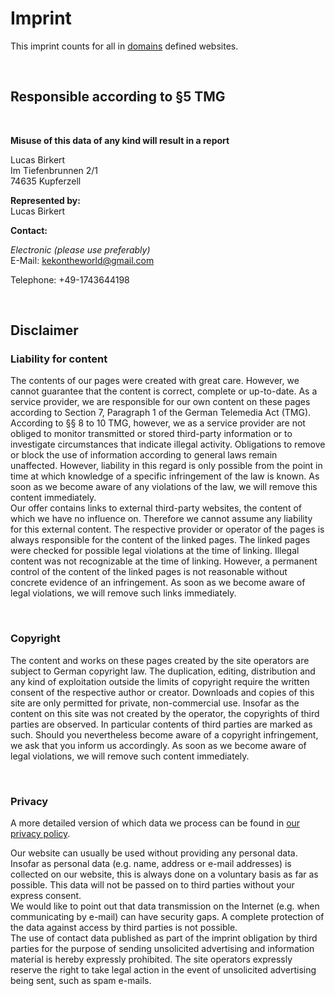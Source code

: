 # Imprint
This imprint counts for all in <a href="domains">domains</a> defined websites.

<br>

## **Responsible according to §5 TMG**

<br>

**Misuse of this data of any kind will result in a report**<br>

Lucas Birkert<br>
Im Tiefenbrunnen 2/1<br>
74635 Kupferzell<br>

**Represented by:**<br>
Lucas Birkert<br>

**Contact:**

*Electronic (please use preferably)*<br>
E-Mail: <a href='mailto:kekontheworld@gmail.com'>kekontheworld@gmail.com</a>

Telephone: +49-1743644198

<br>

## **Disclaimer**

### Liability for content
The contents of our pages were created with great care. However, we cannot guarantee that the content is correct, complete or up-to-date. As a service provider, we are responsible for our own content on these pages according to Section 7, Paragraph 1 of the German Telemedia Act (TMG). According to §§ 8 to 10 TMG, however, we as a service provider are not obliged to monitor transmitted or stored third-party information or to investigate circumstances that indicate illegal activity. Obligations to remove or block the use of information according to general laws remain unaffected. However, liability in this regard is only possible from the point in time at which knowledge of a specific infringement of the law is known. As soon as we become aware of any violations of the law, we will remove this content immediately.
<br>
Our offer contains links to external third-party websites, the content of which we have no influence on. Therefore we cannot assume any liability for this external content. The respective provider or operator of the pages is always responsible for the content of the linked pages. The linked pages were checked for possible legal violations at the time of linking. Illegal content was not recognizable at the time of linking. However, a permanent control of the content of the linked pages is not reasonable without concrete evidence of an infringement. As soon as we become aware of legal violations, we will remove such links immediately.

<br>

### Copyright
The content and works on these pages created by the site operators are subject to German copyright law. The duplication, editing, distribution and any kind of exploitation outside the limits of copyright require the written consent of the respective author or creator. Downloads and copies of this site are only permitted for private, non-commercial use. Insofar as the content on this site was not created by the operator, the copyrights of third parties are observed. In particular contents of third parties are marked as such. Should you nevertheless become aware of a copyright infringement, we ask that you inform us accordingly. As soon as we become aware of legal violations, we will remove such content immediately.

<br>

### Privacy
A more detailed version of which data we process can be found in <a href="privacy">our privacy policy</a>.
<br>

Our website can usually be used without providing any personal data. Insofar as personal data (e.g. name, address or e-mail addresses) is collected on our website, this is always done on a voluntary basis as far as possible. This data will not be passed on to third parties without your express consent. <br>
We would like to point out that data transmission on the Internet (e.g. when communicating by e-mail) can have security gaps. A complete protection of the data against access by third parties is not possible. <br>
The use of contact data published as part of the imprint obligation by third parties for the purpose of sending unsolicited advertising and information material is hereby expressly prohibited. The site operators expressly reserve the right to take legal action in the event of unsolicited advertising being sent, such as spam e-mails. 